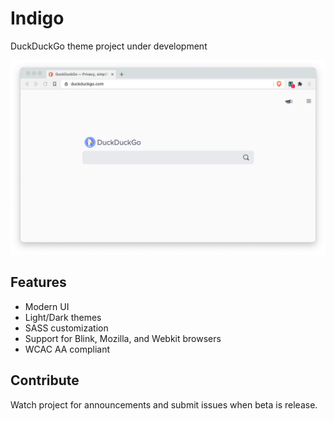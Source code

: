 # Indigo
 DuckDuckGo theme project under development

![screenshot](./src/assets/screenshot.png)

## Features
- Modern UI
- Light/Dark themes
- SASS customization
- Support for Blink, Mozilla, and Webkit browsers
- WCAC AA compliant


## Contribute
Watch project for announcements and submit issues when beta is release.
